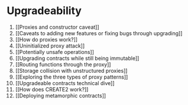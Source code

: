 # Upgradeability

1.  [[Proxies and constructor caveat]]
2. [[Caveats to adding new features or fixing bugs through upgrading]]
3. [[How do proxies work?]]
4. [[Uninitialized proxy attack]]
5. [[Potentially unsafe operations]]
6. [[Upgrading contracts while still being immutable]]
7. [[Routing functions through the proxy]]
8. [[Storage collision with unstructured proxies]]
9. [[Exploring the three types of proxy patterns]]
10. [[Upgradeable contracts technical dive]]
11. [[How does CREATE2 work?]]
12. [[Deploying metamorphic contracts]]
